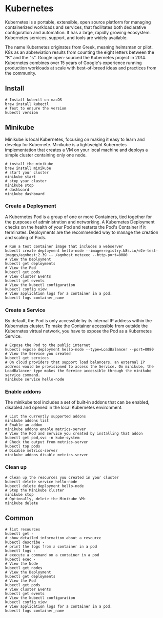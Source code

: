 # Kubernetes

Kubernetes is a portable, extensible, open source platform for managing containerized workloads and services, that facilitates both declarative configuration and automation. It has a large, rapidly growing ecosystem. Kubernetes services, support, and tools are widely available.

The name Kubernetes originates from Greek, meaning helmsman or pilot. K8s as an abbreviation results from counting the eight letters between the "K" and the "s". Google open-sourced the Kubernetes project in 2014. Kubernetes combines over 15 years of Google's experience running production workloads at scale with best-of-breed ideas and practices from the community.

## Install

```shell
# Install kubectl on macOS
brew install kubectl
# Test to ensure the version
kubectl version
```

## Minikube

Minikube is local Kubernetes, focusing on making it easy to learn and develop for Kubernete. Minikube is a lightweight Kubernetes implementation that creates a VM on your local machine and deploys a simple cluster containing only one node.

```shell
# install the minikube
brew install minikube
# start your cluster
minikube start
# stop your cluster
minikube stop
# dashboard
minikube dashboard
```

### Create a Deployment

A Kubernetes Pod is a group of one or more Containers, tied together for the purposes of administration and networking. A Kubernetes Deployment checks on the health of your Pod and restarts the Pod's Container if it terminates. Deployments are the recommended way to manage the creation and scaling of Pods.

```shell
# Run a test container image that includes a webserver
kubectl create deployment hello-node --image=registry.k8s.io/e2e-test-images/agnhost:2.39 -- /agnhost netexec --http-port=8080
# View the Deployment
kubectl get deployments
# View the Pod
kubectl get pods
# View cluster Events
kubectl get events
# View the kubectl configuration
kubectl config view
# View application logs for a container in a pod.
kubectl logs container_name
```

### Create a Service

By default, the Pod is only accessible by its internal IP address within the Kubernetes cluster. To make the Container accessible from outside the Kubernetes virtual network, you have to expose the Pod as a Kubernetes Service.

```shell
# Expose the Pod to the public internet
kubectl expose deployment hello-node --type=LoadBalancer --port=8080
# View the Service you created
kubectl get services
# On cloud providers that support load balancers, an external IP address would be provisioned to access the Service. On minikube, the LoadBalancer type makes the Service accessible through the minikube service command.
minikube service hello-node
```

### Enable addons

The minikube tool includes a set of built-in addons that can be enabled, disabled and opened in the local Kubernetes environment.

```shell
# List the currently supported addons
minikube addons list
# Enable an addon
minikube addons enable metrics-server
# View the Pod and Service you created by installing that addon
kubectl get pod,svc -n kube-system
# Check the output from metrics-server
kubectl top pods
# Disable metrics-server
minikube addons disable metrics-server
```

### Clean up

```shell
# Clean up the resources you created in your cluster
kubectl delete service hello-node
kubectl delete deployment hello-node
# Stop the Minikube cluster
minikube stop
# Optionally, delete the Minikube VM:
minikube delete
```

## Common

```shell
# list resources
kubectl get -
# show detailed information about a resource
kubectl describe -
# print the logs from a container in a pod
kubectl logs -
# execute a command on a container in a pod
kubectl exec -
# View the Node
kubectl get nodes
# View the Deployment
kubectl get deployments
# View the Pod
kubectl get pods
# View cluster Events
kubectl get events
# View the kubectl configuration
kubectl config view
# View application logs for a container in a pod.
kubectl logs container_name
```


